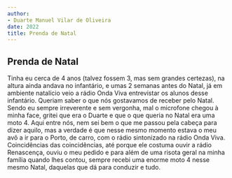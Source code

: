 ```yaml
---
author:
- Duarte Manuel Vilar de Oliveira
date: 2022
title: Prenda de Natal
---
```


Prenda de Natal
---------------

Tinha eu cerca de 4 anos (talvez fossem 3, mas sem grandes certezas), na
altura ainda andava no infantário, e umas 2 semanas antes do Natal, já
em ambiente natalício veio a rádio Onda Viva entrevistar os alunos desse
infantário. Queriam saber o que nós gostavamos de receber pelo Natal.
Sendo eu sempre irreverente e sem vergonha, mal o microfone chegou à
minha face, gritei que era o Duarte e que o que queria no Natal era uma
moto 4. Aqui entre nós, nem sei bem o que me passou pela cabeça para
dizer aquilo, mas a verdade é que nesse mesmo momento estava o meu avô a
ir para o Porto, de carro, com o rádio sintonizado na rádio Onda Viva.
Coincidências das coincidências, até porque ele costuma ouvir a rádio
Renascença, ouviu o meu pedido e para além de uma risota geral na minha
família quando lhes contou, sempre recebi uma enorme moto 4 nesse mesmo
Natal, daquelas que dá para conduzir e tudo.
